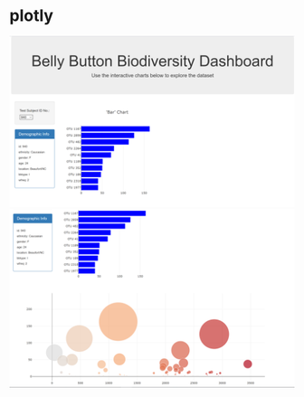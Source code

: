 # plotly

![Test Image 1](https://github.com/howellva/plotly/blob/main/homework15/Top.PNG)
![Test Image 2](https://github.com/howellva/plotly/blob/main/homework15/bottom.PNG)
